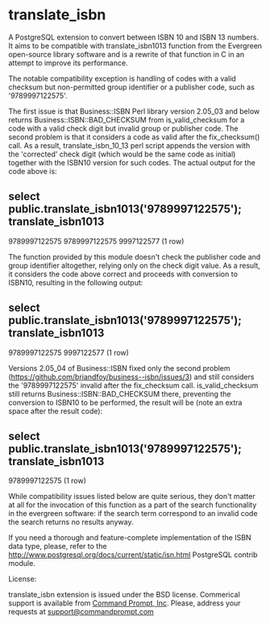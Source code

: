 translate_isbn
==============

A PostgreSQL extension to convert between ISBN 10 and ISBN 13 numbers. It aims
to be compatible with translate_isbn1013 function from the Evergreen
open-source library software and is a rewrite of that function in C in an
attempt to improve its performance.

The notable compatibility exception is handling of codes with a valid checksum
but non-permitted group identifier or a publisher code, such as '9789997122575'.

The first issue is that Business::ISBN Perl library version 2.05_03 and below
returns Business::ISBN::BAD_CHECKSUM from is_valid_checksum for a code with a
valid check digit but invalid group or publisher code. The second problem is
that it considers a code as valid after the fix_checksum() call. As a result,
translate_isbn_10_13 perl script appends the version with the 'corrected' check
digit (which would be the same code as initial) together with the ISBN10
version for such codes. The actual output for the code above is:

 select public.translate_isbn1013('9789997122575');
           translate_isbn1013            
-----------------------------------------
 9789997122575 9789997122575 9997122577
(1 row)

The function provided by this module doesn't check the publisher code and group
identifier altogether, relying only on the check digit value. As a result, it
considers the code above correct and proceeds with conversion to ISBN10,
resulting in the following output:

 select public.translate_isbn1013('9789997122575');
           translate_isbn1013            
-----------------------------------------
 9789997122575 9997122577
(1 row)

Versions 2.05_04 of Business::ISBN fixed only the second problem
(https://github.com/briandfoy/business--isbn/issues/3) and still considers the
'9789997122575' invalid after the fix_checksum call. is_valid_checksum still
returns Business::ISBN::BAD_CHECKSUM there, preventing the conversion to ISBN10
to be performed, the result will be (note an extra space after the result code):

 select public.translate_isbn1013('9789997122575');
           translate_isbn1013            
-----------------------------------------
 9789997122575 
(1 row)

While compatibility issues listed below are quite serious, they don't matter at
all for the invocation of this function as a part of the search functionality
in the evergreen software: if the search term correspond to an invalid code the
search returns no results anyway.

If you need a thorough and feature-complete implementation of the ISBN data
type, please, refer to the
http://www.postgresql.org/docs/current/static/isn.html PostgreSQL contrib
module.

License:

translate_isbn extension is issued under the BSD license.
Commerical support is available from [Command Prompt, Inc](http://www.commandprompt.com). 
Please, address your requests at support@commandprompt.com
